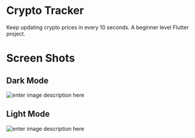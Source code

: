 # Crypto Tracker

Keep updating crypto prices in every 10 seconds. A beginner level Flutter project.


# Screen Shots

## Dark Mode

![enter image description here](https://lh3.googleusercontent.com/BdtWRCULvjTRvDuTVb4iU_2u4UWuRVTaQTAT1_mMVSXtHZf9K5OFfGOz059T1j0uxcg31gWR-nKX7EVAyyn8qFVdaSvpjq2p9XjgenAPcTTmF7jOQGPTozPEipZE5Y6YUXN84-uaR6Bag6eoaQa4YCmOzioXWz0F1Axbo_66rx-Iq1DUq6PtJ92BvZSxflUaAyM4RZk8j1AwKFzuyPegvTBUoAZVO1HRpdShQu6cN7MoIDToqsRpUi8k519Ac7QNx6ZLmPLCQNKlBcR44KUNNATrs9Z4VKDSBlaxOMK970ooTje7hGAt2Kj11FavnCFVHdy8DGjITyjNUGRGeMYe4ZdrSjnLb6iM8BU8r6eGNQzuCvuXl7oSO_FY94_YJlJexD6drwonXr2Z9a_mxvfE65CQFBXYdoQHlGMZAGHbaiQ9JLeb6LdAak-5p_C8xi6WnGXqyLhbTfYUIjM54gGHcA9dV7z5JJSen9UbbthnnWIzt4fg46evwjmsD03AITCyQzyVw_TLpUD7iP47iyYVo3ktPCG_VJI6xXU1yia8YhmAZ0oX32i5AJ44cCFLvX90fB70vjcqhIXwFUhxjLTKafWrHFAhB7YPnP0nNEyyzv-6TP6wlQKZcCqe1Wavizu2Nh-Do38H_ZwgOHmE1alqeSH7ZdEx0a4tTRgtUNUn0-wai3twCSdOTfCS8ZoKEtl-yLJ6xI9chAU7C9wEOFSqqEleIu9GhNjHPTV_-_ddwcWDZYqytfQQ5I5W8W5mGvKGWKKQJES3YHLE2gWnazW0b_lKybdv_oE=w750-h1334-no?authuser=0)

## Light Mode
![enter image description here](https://lh3.googleusercontent.com/laHcnY0PrK8D7byOYLWszN1wyTB6ALNJBVLNy5qwgP5Y41r39NsqGJXaDjoMOjKqC1KOX7AJCLVS2D76MKU9B9TcmaE4t4plNjavlOakbivzxZ1eoB25Fw_ep2h1NYzFFteEZ2pA8fLUf1h6LQv6C5a-JTvXUkePsCouRlN9JDXw7enR45F7BTlDEXrDkg0tFGtTrDnkzluLTbQ7Ew04lplxStKHBH6puQwwieHTJ98_Kh8a7J8Tv-JC6FNl1_z928mg_F82ZLckjKrHHhZG6BsWrqEkXq95RDAMaEc7JSzX6_UQZp1w8wkmSE_SjiRKrRFzDBwmw0Wt4MECLRD1dKRVZqAOvdm-JKniHzcwcDPYN_rqmLIY9SuemzytR8Fz7a2ikwHtOroFI6S-0vYsQGLjFj8rXBGgI5CTAKcrSaFOguTEkCAz7nhihvEu_9KvNMbIWut0k9UxQO-E-ICk7-6Hp3prcPd7Y4Jc0puCsfSMUCHCW6d0eorCrnkdnbSoV_YXHBsRw-JdSwLys3x1SVMG0BwZrwveeuJCIoEKJISIfds2p8_XLquoRrB_WhIn8rrcPx_McQcAMZDyU_fJF6_6Rk7YsxqUpeRP7NZBjAgWOwFuuZzgU6xlgQk0U9evJPhYvyC4TVvDl6QnB_GlIW5QrfOp7Rxu5spIBODv54oRaRYDDaJPXm6UTFsSlfUwTl7l_0Pq96Ihu_fAs3AzLlttD7SBwMBK8AC4k4q_NqAkmZ-rOEMAzS6nHGllYftZrGDvRsM2zBskpjj6c_Stl8dV-0EsvRU=w750-h1334-no?authuser=0)
